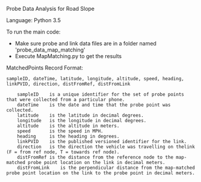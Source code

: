 Probe Data Analysis for Road Slope

Language: Python 3.5

To run the main code:
 - Make sure probe and link data files are in a folder named 'probe_data_map_matching'
 - Execute MapMatching.py to get the results


 MatchedPoints Record Format:

	sampleID, dateTime, latitude, longitude, altitude, speed, heading, linkPVID, direction, distFromRef, distFromLink

		sampleID	is a unique identifier for the set of probe points that were collected from a particular phone.
		dateTime	is the date and time that the probe point was collected.
		latitude	is the latitude in decimal degrees.
		longitude	is the longitude in decimal degrees.
		altitude	is the altitude in meters.
		speed		is the speed in MPH.
		heading		is the heading in degrees.
		linkPVID	is the published versioned identifier for the link.
		direction	is the direction the vehicle was travelling on thelink (F = from ref node, T = towards ref node).
		distFromRef	is the distance from the reference node to the map-matched probe point location on the link in decimal meters.
		distFromLink	is the perpendicular distance from the map-matched probe point location on the link to the probe point in decimal meters.
